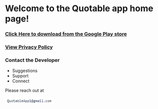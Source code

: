 # Welcome to the Quotable app home page!

### [Click Here to download from the Google Play store](https://play.google.com/store/apps/details?id=com.kangaroostudio.quotable)

### [View Privacy Policy](/Policy/)

### Contact the Developer
- Suggestions
- Support
- Connect

Please reach out at 

![Image of Email](QuotableApp1EmailImage.PNG)
